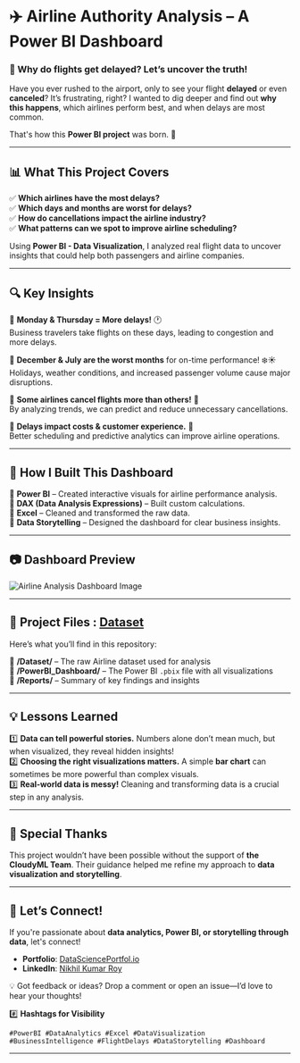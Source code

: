 
# ✈️ Airline Authority Analysis – A Power BI Dashboard  

### 🛫 Why do flights get delayed? Let’s uncover the truth!  

Have you ever rushed to the airport, only to see your flight **delayed** or even **canceled**? It’s frustrating, right? I wanted to dig deeper and find out **why this happens**, which airlines perform best, and when delays are most common.  

That's how this **Power BI project** was born. 🚀  

---

## 📊 What This Project Covers  

✅ **Which airlines have the most delays?**  
✅ **Which days and months are worst for delays?**  
✅ **How do cancellations impact the airline industry?**  
✅ **What patterns can we spot to improve airline scheduling?**  

Using **Power BI - Data Visualization**, I analyzed real flight data to uncover insights that could help both passengers and airline companies.  

---

## 🔍 Key Insights  

📌 **Monday & Thursday = More delays!** 🕐  
Business travelers take flights on these days, leading to congestion and more delays.  

📌 **December & July are the worst months** for on-time performance! ❄️☀️  
Holidays, weather conditions, and increased passenger volume cause major disruptions.  

📌 **Some airlines cancel flights more than others!** 🚨  
By analyzing trends, we can predict and reduce unnecessary cancellations.  

📌 **Delays impact costs & customer experience.** 💸  
Better scheduling and predictive analytics can improve airline operations.  

---

## 🚀 How I Built This Dashboard  

🔹 **Power BI** – Created interactive visuals for airline performance analysis.  
🔹 **DAX (Data Analysis Expressions)** – Built custom calculations.  
🔹 **Excel** – Cleaned and transformed the raw data.  
🔹 **Data Storytelling** – Designed the dashboard for clear business insights.  

---



## 📷 Dashboard Preview  
![Airline Analysis Dashboard Image](https://github.com/user-attachments/assets/a34fab90-2f09-4462-8733-8993bc4f8eb0)


---


## 📂 Project Files : [Dataset](https://github.com/NikhilRoyDA/Airline-Authority-Analysis-POWER-BI/blob/main/Airline%20Dataset.xlsx)

Here’s what you’ll find in this repository:  

📁 **/Dataset/** – The raw Airline dataset used for analysis  
📁 **/PowerBI_Dashboard/** – The Power BI `.pbix` file with all visualizations  
📁 **/Reports/** – Summary of key findings and insights 

---


## 💡 Lessons Learned  

1️⃣ **Data can tell powerful stories.** Numbers alone don’t mean much, but when visualized, they reveal hidden insights!  
2️⃣ **Choosing the right visualizations matters.** A simple **bar chart** can sometimes be more powerful than complex visuals.  
3️⃣ **Real-world data is messy!** Cleaning and transforming data is a crucial step in any analysis.  

---

## 🤝 Special Thanks  

This project wouldn’t have been possible without the support of **the CloudyML Team**. Their guidance helped me refine my approach to **data visualization and storytelling**.  

---

## 🚀 Let’s Connect!  

If you're passionate about **data analytics, Power BI, or storytelling through data**, let's connect!  

- **Portfolio**: [DataSciencePortfol.io](https://www.datascienceportfol.io/nikhilroy744)  
- **LinkedIn**: [Nikhil Kumar Roy](https://www.linkedin.com/in/nikhil-kumar-roy/)  

💡 Got feedback or ideas? Drop a comment or open an issue—I’d love to hear your thoughts!  



#️⃣ **Hashtags for Visibility**  

`#PowerBI #DataAnalytics #Excel #DataVisualization #BusinessIntelligence #FlightDelays #DataStorytelling #Dashboard`  

---

